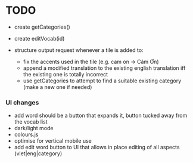 # TODO

- create getCategories()
- create editVocab(id)

- structure output request whenever a tile is added to:
    - fix the accents used in the tile (e.g. cam on -> Cám Ơn)
    - append a modified translation to the existing english translation iff the existing one is totally incorrect
    - use getCategories to attempt to find a suitable existing category (make a new one if needed)

### UI changes

- add word should be a button that expands it, button tucked away from the vocab list
- dark/light mode
- colours.js
- optimise for vertical mobile use
- add edit word button to UI that allows in place editing of all aspects (viet|eng|category)